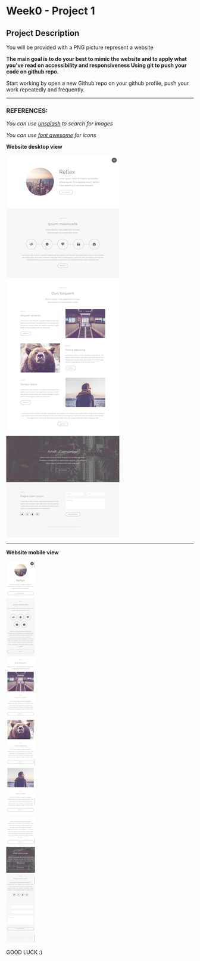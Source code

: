 # Week0 - Project 1

## Project Description

You will be provided with a PNG picture represent a website

**The main goal is to do your best to mimic the website and to apply what you've read on accessibility and responsiveness Using git to push your code on github repo.**

Start working by open a new Github repo on your github profile, push your work repeatedly and frequently.

---
### REFERENCES:
*You can use [unsplash](https://unsplash.com/) to search for images*

*You can use [font awesome](https://fontawesome.com/) for icons*

**Website desktop view**

![Website - desktop view](desktop-view.png)


---

**Website mobile view**

![Website - mobile view](mobile-view.png)

GOOD LUCK :)

